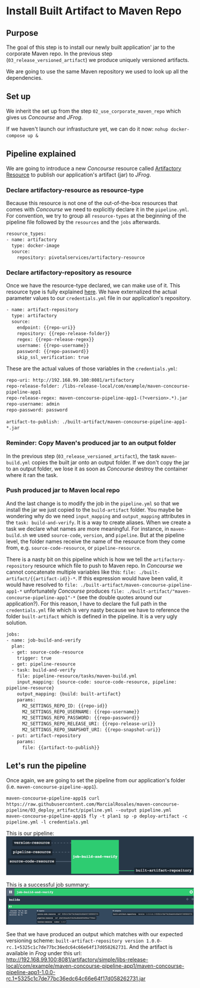 # Install Built Artifact to Maven Repo

## Purpose

The goal of this step is to install our newly built application' jar to the corporate Maven repo. In the previous step (`03_release_versioned_artifact`) we produce uniquely versioned artifacts.

We are going to use the same Maven repository we used to look up all the dependencies.

## Set up
We inherit the set up from the step `02_use_corporate_maven_repo` which gives us *Concourse* and *JFrog*.

If we haven't launch our infrastucture yet, we can do it now:
`nohup docker-compose up & `


## Pipeline explained

We are going to introduce a new *Concourse* resource called [Artifactory Resource](https://github.com/pivotalservices/artifactory-resource) to publish our application's artifact (jar) to *JFrog*.

### Declare artifactory-resource as resource-type
Because this resource is not one of the out-of-the-box resources that comes with *Concourse* we need to explicitly declare it in the `pipeline.yml`. For convention, we try to group all `resource-types` at the beginning of the pipeline file followed by the `resources` and the `jobs` afterwards.

```
resource_types:
- name: artifactory
  type: docker-image
  source:
    repository: pivotalservices/artifactory-resource
```

### Declare artifactory-repository as resource
Once we have the resource-type declared, we can make use of it. This resource type is fully explained [here](https://github.com/pivotalservices/artifactory-resource). We have externalized the actual parameter values to our `credentials.yml` file in our application's repository.

```
- name: artifact-repository
  type: artifactory
  source:
    endpoint: {{repo-uri}}
    repository: {{repo-release-folder}}
    regex: {{repo-release-regex}}
    username: {{repo-username}}
    password: {{repo-password}}
    skip_ssl_verification: true

```

These are the actual values of those variables in the `credentials.yml`:
```
repo-uri: http://192.168.99.100:8081/artifactory
repo-release-folder: /libs-release-local/com/example/maven-concourse-pipeline-app1
repo-release-regex: maven-concourse-pipeline-app1-(?<version>.*).jar
repo-username: admin
repo-password: password

artifact-to-publish: ./built-artifact/maven-concourse-pipeline-app1-*.jar
```

### Reminder: Copy Maven's produced jar to an output folder
In the previous step (`03_release_versioned_artifact`), the task `maven-build.yml` copies the built jar onto an output folder. If we don't copy the jar to an output folder, we lose it as soon as *Concourse* destroy the container where it ran the task.

### Push produced jar to Maven local repo
And the last change is to modify the job in the `pipeline.yml` so that we install the jar we just copied to the `build-artifact` folder.
You maybe be wondering why do we need `input_mapping` and `output_mapping` attributes in the `task: build-and-verify`. It is a way to create aliases. When we create a task we declare what names are more meaningful. For instance, in `maven-build.sh` we used `source-code`, `version`, and `pipeline`. But at the pipeline level, the folder names receive the name of the resource from they come from, e.g. `source-code-resource`, or `pipeline-resource`.

There is a nasty bit on this pipeline which is how we tell the `artifactory-repository` resource which file to push to Maven repo. In *Concourse* we cannot concatenate multiple variables like this: `file: ./built-artifact/{{artifact-id}}-*`. If this expression would have been valid, it would have resolved to `file: ./built-artifact/maven-concourse-pipeline-app1-*` unfortunately *Concourse* produces `file: ./built-artifact/"maven-concourse-pipeline-app1"-*` (see the double quotes around our application?). For this reason, I have to declare the full path in the `credentials.yml` file which is very nasty because we have to reference the folder `built-artifact` which is defined in the pipeline. It is a very ugly solution.

```
jobs:
- name: job-build-and-verify
  plan:
  - get: source-code-resource
    trigger: true
  - get: pipeline-resource
  - task: build-and-verify
    file: pipeline-resource/tasks/maven-build.yml
    input_mapping: {source-code: source-code-resource, pipeline: pipeline-resource}
    output_mapping: {build: built-artifact}
    params:
      M2_SETTINGS_REPO_ID: {{repo-id}}
      M2_SETTINGS_REPO_USERNAME: {{repo-username}}
      M2_SETTINGS_REPO_PASSWORD: {{repo-password}}
      M2_SETTINGS_REPO_RELEASE_URI: {{repo-release-uri}}
      M2_SETTINGS_REPO_SNAPSHOT_URI: {{repo-snapshot-uri}}
  - put: artifact-repository
    params:
      file: {{artifact-to-publish}}

```

## Let's run the pipeline

Once again, we are going to set the pipeline from our application's folder (i.e. `maven-concourse-pipeline-app1`).
```
maven-concourse-pipeline-app1$ curl https://raw.githubusercontent.com/MarcialRosales/maven-concourse-pipeline/03_deploy_artifact/pipeline.yml --output pipeline.yml
maven-concourse-pipeline-app1$ fly -t plan1 sp -p deploy-artifact -c pipeline.yml -l credentials.yml
```
This is our pipeline:
![Pipeline that builds and deploys to Artifactory](assets/pipeline3.png)

This is a successful job summary:
![Successful build and deploy](assets/pipeline4.png)

See that we have produced an output which matches with our expected versioning scheme: `built-artifact-repository
version	1.0.0-rc.1+5325c1c7de77bc36edc64c66e64f17d058262731`.
And the artifact is available in *Frog* under this url: http://192.168.99.100:8081/artifactory/simple/libs-release-local/com/example/maven-concourse-pipeline-app1/maven-concourse-pipeline-app1-1.0.0-rc.1+5325c1c7de77bc36edc64c66e64f17d058262731.jar

